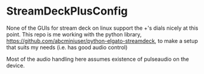 # StreamDeckPlusConfig

None of the GUIs for stream deck on linux support the +'s dials nicely at this point. This repo is me working with the python library, https://github.com/abcminiuser/python-elgato-streamdeck, to make a setup that suits my needs (i.e. has good audio control)

Most of the audio handling here assumes existence of pulseaudio on the device.
